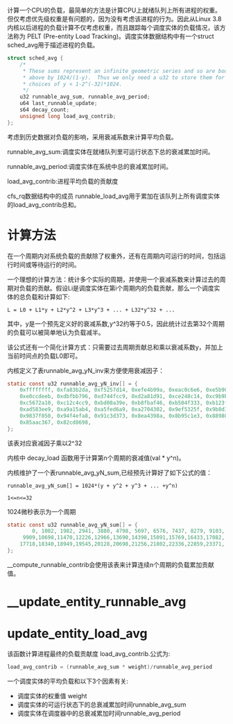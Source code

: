 计算一个CPU的负载，最简单的方法是计算CPU上就绪队列上所有进程的权重。但仅考虑优先级权重是有问题的，因为没有考虑该进程的行为。因此从Linux 3.8 内核以后进程的负载计算不仅考虑权重，而且跟踪每个调度实体的负载情况，该方法称为 PELT (Pre-entity Load Tracking)。调度实体数据结构中有一个struct sched_avg用于描述进程的负载。

```c
struct sched_avg {
	/*
	 * These sums represent an infinite geometric series and so are bound
	 * above by 1024/(1-y).  Thus we only need a u32 to store them for all
	 * choices of y < 1-2^(-32)*1024.
	 */
	u32 runnable_avg_sum, runnable_avg_period;
	u64 last_runnable_update;
	s64 decay_count;
	unsigned long load_avg_contrib;
};
```

考虑到历史数据对负载的影响，采用衰减系数来计算平均负载。

runnable_avg_sum:调度实体在就绪队列里可运行状态下总的衰减累加时间。

runnable_avg_period:调度实体在系统中总的衰减累加时间。

load_avg_contrib:进程平均负载的贡献度

cfs_rq数据结构中的成员 runnable_load_avg用于累加在该队列上所有调度实体的load_avg_contrib总和。

# 计算方法

在一个周期内对系统负载的贡献除了权重外，还有在周期内可运行的时间，包括运行时间或等待运行的时间。

一个理想的计算方法：统计多个实际的周期，并使用一个衰减系数来计算过去的周期对负载的贡献。假设Li是调度实体在第i个周期内的负载贡献，那么一个调度实体的总负载和计算如下:

```
L = L0 + L1*y + L2*y^2 + L3*y^3 + ... + L32*y^32 + ...
```

其中，y是一个预先定义好的衰减系数,y^32约等于0.5，因此统计过去第32个周期的负载可以被简单地认为负载减半。

该公式还有一个简化计算方式：只需要过去周期贡献总和乘以衰减系数y，并加上当前时间点的负载L0即可。

内核定义了表runnable_avg_yN_inv来方便使用衰减因子：

```c
static const u32 runnable_avg_yN_inv[] = {
	0xffffffff, 0xfa83b2da, 0xf5257d14, 0xefe4b99a, 0xeac0c6e6, 0xe5b906e6,
	0xe0ccdeeb, 0xdbfbb796, 0xd744fcc9, 0xd2a81d91, 0xce248c14, 0xc9b9bd85,
	0xc5672a10, 0xc12c4cc9, 0xbd08a39e, 0xb8fbaf46, 0xb504f333, 0xb123f581,
	0xad583ee9, 0xa9a15ab4, 0xa5fed6a9, 0xa2704302, 0x9ef5325f, 0x9b8d39b9,
	0x9837f050, 0x94f4efa8, 0x91c3d373, 0x8ea4398a, 0x8b95c1e3, 0x88980e80,
	0x85aac367, 0x82cd8698,
};
```
该表对应衰减因子乘以2^32

内核中 decay_load 函数用于计算第n个周期的衰减值(val * y^n)。

内核维护了一个表runnable_avg_yN_sum,已经预先计算好了如下公式的值：

```
runnable_avg_yN_sum[] = 1024*(y + y^2 + y^3 + ... +y^n)

1<=n<=32
```

1024微秒表示为一个周期

```c
static const u32 runnable_avg_yN_sum[] = {
	    0, 1002, 1982, 2941, 3880, 4798, 5697, 6576, 7437, 8279, 9103,
	 9909,10698,11470,12226,12966,13690,14398,15091,15769,16433,17082,
	17718,18340,18949,19545,20128,20698,21256,21802,22336,22859,23371,
};
```

__compute_runnable_contrib会使用该表来计算连续n个周期的负载累加贡献值。


# __update_entity_runnable_avg

# update_entity_load_avg

该函数计算进程最终的负载贡献度 load_avg_contrib.公式为:

```c
load_avg_contrib = (runnable_avg_sum * weight)/runnable_avg_period
```

一个调度实体的平均负载和以下3个因素有关:

- 调度实体的权重值 weight
- 调度实体的可运行状态下的总衰减累加时间runnable_avg_sum
- 调度实体在调度器中的总衰减累加时间runnable_avg_period



